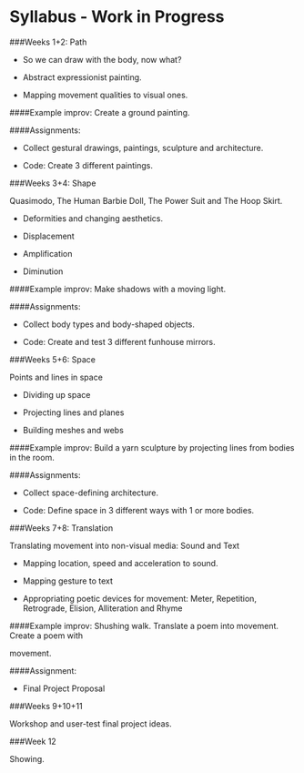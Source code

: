 # Syllabus - Work in Progress

###Weeks	1+2:	Path

- So	we	can	draw	with	the	body,	now	what?

- Abstract	expressionist	painting.

- Mapping	movement	qualities	to	visual	ones.

####Example improv:	Create	a	ground	painting.

####Assignments:

- Collect	gestural	drawings,	paintings,	sculpture	and	architecture.

- Code:	Create	3	different	paintings.

###Weeks 3+4:	Shape

Quasimodo,	The	Human	Barbie	Doll,	The	Power	Suit	and	The	Hoop	Skirt.

- Deformities	and	changing	aesthetics.

- Displacement

- Amplification

- Diminution

####Example improv:	Make	shadows	with	a	moving	light.

####Assignments:

- Collect	body	types	and	body-shaped	objects.

- Code:	Create	and	test	3 different	funhouse	mirrors.

###Weeks 5+6:	Space

Points and	lines in	space

- Dividing	up	space

- Projecting	lines	and	planes

- Building	meshes	and	webs

####Example improv: Build	a	yarn	sculpture	by	projecting lines	from	bodies	in	the	room.

####Assignments:

- Collect	space-defining	architecture.

- Code:	Define	space	in	3	different	ways	with	1	or	more	bodies.

###Weeks	7+8:	Translation

Translating	movement	into	non-visual	media:	Sound	and	Text

- Mapping	location,	speed	and	acceleration	to	sound.

- Mapping	gesture	to	text

- Appropriating	poetic	devices	for	movement:	Meter,	Repetition,	Retrograde,	Elision,	Alliteration	and	Rhyme

####Example improv: Shushing	walk.	Translate	a	poem	into	movement. Create	a	poem	with	

movement.

####Assignment:

- Final	Project	Proposal

###Weeks 9+10+11

Workshop	and	user-test	final	project	ideas.

###Week	12

Showing.
